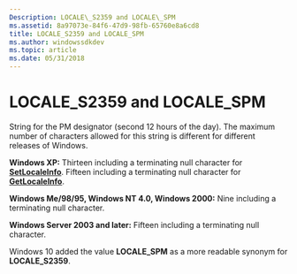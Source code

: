 ```yaml
---
Description: LOCALE\_S2359 and LOCALE\_SPM
ms.assetid: 8a97073e-84f6-47d9-98fb-65760e8a6cd8
title: LOCALE_S2359 and LOCALE_SPM
ms.author: windowssdkdev
ms.topic: article
ms.date: 05/31/2018
---
```


# LOCALE\_S2359 and LOCALE\_SPM

String for the PM designator (second 12 hours of the day). The maximum number of characters allowed for this string is different for different releases of Windows.

**Windows XP:** Thirteen including a terminating null character for [**SetLocaleInfo**](/windows/desktop/api/Winnls/nf-winnls-setlocaleinfoa). Fifteen including a terminating null character for [**GetLocaleInfo**](/windows/desktop/api/Winnls/nf-winnls-getlocaleinfoa).

**Windows Me/98/95, Windows NT 4.0, Windows 2000:** Nine including a terminating null character.

**Windows Server 2003 and later:** Fifteen including a terminating null character.

Windows 10 added the value **LOCALE\_SPM** as a more readable synonym for **LOCALE\_S2359**.

 

 



